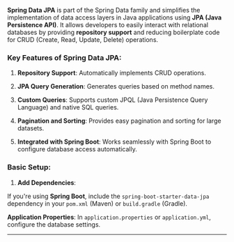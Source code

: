 **Spring Data JPA** is part of the Spring Data family and simplifies the implementation of data access layers in Java applications using **JPA (Java Persistence API)**. It allows developers to easily interact with relational databases by providing **repository support** and reducing boilerplate code for CRUD (Create, Read, Update, Delete) operations.

### **Key Features of Spring Data JPA:**

1. **Repository Support**: Automatically implements CRUD operations.
    
2. **JPA Query Generation**: Generates queries based on method names.
    
3. **Custom Queries**: Supports custom JPQL (Java Persistence Query Language) and native SQL queries.
    
4. **Pagination and Sorting**: Provides easy pagination and sorting for large datasets.
    
5. **Integrated with Spring Boot**: Works seamlessly with Spring Boot to configure database access automatically.

### **Basic Setup:**

1. **Add Dependencies**:
    

If you're using **Spring Boot**, include the `spring-boot-starter-data-jpa` dependency in your `pom.xml` (Maven) or `build.gradle` (Gradle).

**Application Properties**: In `application.properties` or `application.yml`, configure the database settings.

---
